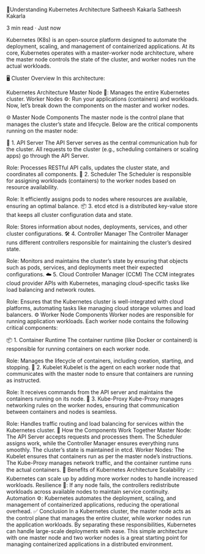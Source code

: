🚀Understanding Kubernetes Architecture
Satheesh Kakarla
Satheesh Kakarla

3 min read
·
Just now





Kubernetes (K8s) is an open-source platform designed to automate the deployment, scaling, and management of containerized applications. At its core, Kubernetes operates with a master-worker node architecture, where the master node controls the state of the cluster, and worker nodes run the actual workloads.

🖥️ Cluster Overview
In this architecture:


Kubernetes Architecture
Master Node 🧠: Manages the entire Kubernetes cluster.
Worker Nodes ⚙️: Run your applications (containers) and workloads.
Now, let’s break down the components on the master and worker nodes.

🌐 Master Node Components
The master node is the control plane that manages the cluster’s state and lifecycle. Below are the critical components running on the master node:

🔑 1. API Server
The API Server serves as the central communication hub for the cluster. All requests to the cluster (e.g., scheduling containers or scaling apps) go through the API Server.

Role: Processes RESTful API calls, updates the cluster state, and coordinates all components.
📅 2. Scheduler
The Scheduler is responsible for assigning workloads (containers) to the worker nodes based on resource availability.

Role: It efficiently assigns pods to nodes where resources are available, ensuring an optimal balance.
📦 3. etcd
etcd is a distributed key-value store that keeps all cluster configuration data and state.

Role: Stores information about nodes, deployments, services, and other cluster configurations.
🛠️ 4. Controller Manager
The Controller Manager runs different controllers responsible for maintaining the cluster’s desired state.

Role: Monitors and maintains the cluster’s state by ensuring that objects such as pods, services, and deployments meet their expected configurations.
☁️ 5. Cloud Controller Manager (CCM)
The CCM integrates cloud provider APIs with Kubernetes, managing cloud-specific tasks like load balancing and network routes.

Role: Ensures that the Kubernetes cluster is well-integrated with cloud platforms, automating tasks like managing cloud storage volumes and load balancers.
⚙️ Worker Node Components
Worker nodes are responsible for running application workloads. Each worker node contains the following critical components:

📦 1. Container Runtime
The container runtime (like Docker or containerd) is responsible for running containers on each worker node.

Role: Manages the lifecycle of containers, including creation, starting, and stopping.
🧰 2. Kubelet
Kubelet is the agent on each worker node that communicates with the master node to ensure that containers are running as instructed.

Role: It receives commands from the API server and maintains the containers running on its node.
🔄 3. Kube-Proxy
Kube-Proxy manages networking rules on the worker nodes, ensuring that communication between containers and nodes is seamless.

Role: Handles traffic routing and load balancing for services within the Kubernetes cluster.
🔗 How the Components Work Together
Master Node: The API Server accepts requests and processes them. The Scheduler assigns work, while the Controller Manager ensures everything runs smoothly. The cluster’s state is maintained in etcd.
Worker Nodes: The Kubelet ensures that containers run as per the master node’s instructions. The Kube-Proxy manages network traffic, and the container runtime runs the actual containers.
🌟 Benefits of Kubernetes Architecture
Scalability 📈: Kubernetes can scale up by adding more worker nodes to handle increased workloads.
Resilience 💪: If any node fails, the controllers redistribute workloads across available nodes to maintain service continuity.
Automation ⚙️: Kubernetes automates the deployment, scaling, and management of containerized applications, reducing the operational overhead.
✅ Conclusion
In a Kubernetes cluster, the master node acts as the control plane that manages the entire cluster, while worker nodes run the application workloads. By separating these responsibilities, Kubernetes can handle large-scale deployments with ease. This simple architecture with one master node and two worker nodes is a great starting point for managing containerized applications in a distributed environment.





